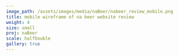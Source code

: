 ```yaml
---
image_path: /assets/images/media/naBeer/nabeer_review_mobile.png
title: mobile wireframe of na beer website review
weight: 4
size: small
proj: naBeer
scale: halfDouble
gallery: true
---
```

